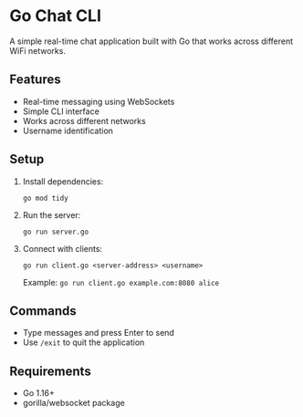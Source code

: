 # Go Chat CLI

A simple real-time chat application built with Go that works across different WiFi networks.

## Features

- Real-time messaging using WebSockets
- Simple CLI interface
- Works across different networks
- Username identification

## Setup

1. Install dependencies:
   ```
   go mod tidy
   ```

2. Run the server:
   ```
   go run server.go
   ```

3. Connect with clients:
   ```
   go run client.go <server-address> <username>
   ```
   Example: `go run client.go example.com:8080 alice`

## Commands

- Type messages and press Enter to send
- Use `/exit` to quit the application

## Requirements

- Go 1.16+
- gorilla/websocket package
